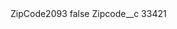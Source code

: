 <?xml version="1.0" encoding="UTF-8"?>
<CustomMetadata xmlns="http://soap.sforce.com/2006/04/metadata" xmlns:xsi="http://www.w3.org/2001/XMLSchema-instance" xmlns:xsd="http://www.w3.org/2001/XMLSchema">
    <label>ZipCode2093</label>
    <protected>false</protected>
    <values>
        <field>Zipcode__c</field>
        <value xsi:type="xsd:string">33421</value>
    </values>
</CustomMetadata>
